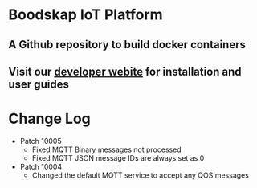 # Boodskap IoT Platform

## A Github repository to build docker containers

## Visit our [developer webite](https://developer.boodskap.io) for installation and user guides

# Change Log
- Patch 10005
    - Fixed MQTT Binary messages not processed
    - Fixed MQTT JSON message IDs are always set as 0
- Patch 10004
    - Changed the default MQTT service to accept any QOS messages
